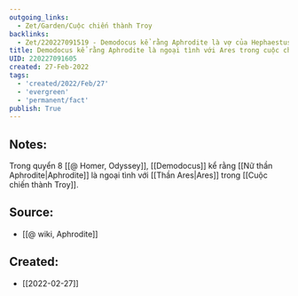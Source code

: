```yaml
---
outgoing_links:
  - Zet/Garden/Cuộc chiến thành Troy
backlinks:
  - Zet/220227091519 - Demodocus kể rằng Aphrodite là vợ của Hephaestus
title: Demodocus kể rằng Aphrodite là ngoại tình với Ares trong cuộc chiến Troy
UID: 220227091605
created: 27-Feb-2022
tags:
  - 'created/2022/Feb/27'
  - 'evergreen'
  - 'permanent/fact'
publish: True
---
```

## Notes:
Trong quyển 8 [[@ Homer, Odyssey]],  [[Demodocus]] kể rằng [[Nữ thần Aphrodite|Aphrodite]] là ngoại tình với [[Thần Ares|Ares]] trong [[Cuộc chiến thành Troy]].

## Source:
- [[@ wiki, Aphrodite]]
## Created:
- [[2022-02-27]]
